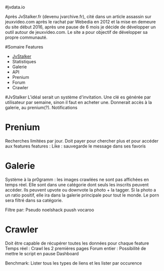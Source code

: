 #jvdata.io


Après JvStalker.fr (devenu jvarchive.fr), cité dans un article assassin sur jeuxvideo.com après le rachat par Webedia en 2012 et la mise en demeure du site début 2016, après une pause de 6 mois je décide de développer un outil autour de jeuxvideo.com. Le site a pour objectif de développer sa propre communauté.

#Somaire Features
- [JvStalker](#JvStalker)
- Statistiques
- Galerie
- API
- Prenium
- Forum
- Crawler

#JvStalker
L'idéal serait un système d'invitation. Une clé es générée par utilisateur par semaine, sinon il faut en acheter une. Donnerait accès à la galerie, au prenium(?). 
Notifications

# Prenium
Recherches limitées par jour. Doit payer pour chercher plus et pour accéder aux features
features :
	Like : sauvegarde le message dans ses favoris

# Galerie
Système à la pr0gramm : les images crawlées ne sont pas affichées en temps réel. Elle sont dans une catégorie dont seuls les inscrits peuvent accéder. Ils peuvent upvote ou downvote la photo + la tagger.
Si la photo a un ratio positif, elle ira dans la galerie principale pour tout le monde. Le porn sera filtré dans sa catégorie. 
 
Filtre par:
	Pseudo
	noelshack
	puush
	vocaroo



# Crawler
Doit être capable de récupérer toutes les données pour chaque feature
	Temps réel :
		Crawl les 2 premières pages
	Forum entier :
		Possibilité de mettre le script en pause
		Dashboard

Benchmark:
	Lister tous les types de liens et les lister par occurence